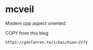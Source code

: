 # mcveil

Modern cpp aspect oriented.

COPY from this blog

```
https://ganfanren.tw/i/baichuan~2c7y
```

